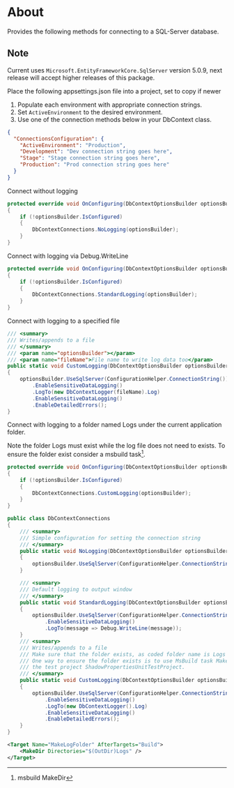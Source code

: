 ﻿# About

Provides the following methods for connecting to a SQL-Server database.

## Note

Current uses `Microsoft.EntityFrameworkCore.SqlServer` version 5.0.9, next release will accept higher releases of this package.

Place the following appsettings.json file into a project, set to copy if newer

1. Populate each environment with appropriate connection strings.
2. Set `ActiveEnvironment` to the desired environment.
3. Use one of the connection methods below in your DbContext class.

```json
{
  "ConnectionsConfiguration": {
    "ActiveEnvironment": "Production",
    "Development": "Dev connection string goes here",
    "Stage": "Stage connection string goes here",
    "Production": "Prod connection string goes here"
  }
}
```

Connect without logging

```csharp
protected override void OnConfiguring(DbContextOptionsBuilder optionsBuilder)
{
    if (!optionsBuilder.IsConfigured)
    {
        DbContextConnections.NoLogging(optionsBuilder);
    }
}
```

Connect with logging via Debug.WriteLine

```csharp
protected override void OnConfiguring(DbContextOptionsBuilder optionsBuilder)
{
    if (!optionsBuilder.IsConfigured)
    {
        DbContextConnections.StandardLogging(optionsBuilder);
    }
}
```

Connect with logging to a specified file

```csharp
/// <summary>
/// Writes/appends to a file
/// </summary>
/// <param name="optionsBuilder"></param>
/// <param name="fileName">File name to write log data too</param>
public static void CustomLogging(DbContextOptionsBuilder optionsBuilder, string fileName)
{
    optionsBuilder.UseSqlServer(ConfigurationHelper.ConnectionString())
        .EnableSensitiveDataLogging()
        .LogTo(new DbContextLogger(fileName).Log)
        .EnableSensitiveDataLogging()
        .EnableDetailedErrors();
}
```


Connect with logging to a folder named Logs under the current application folder.

Note the folder Logs must exist while the log file does not need to exists. To ensure the folder exist consider a msbuild task[^1].

```csharp
protected override void OnConfiguring(DbContextOptionsBuilder optionsBuilder)
{
    if (!optionsBuilder.IsConfigured)
    {
        DbContextConnections.CustomLogging(optionsBuilder);
    }
}
```


```csharp
public class DbContextConnections
{
    /// <summary>
    /// Simple configuration for setting the connection string
    /// </summary>
    public static void NoLogging(DbContextOptionsBuilder optionsBuilder)
    {
        optionsBuilder.UseSqlServer(ConfigurationHelper.ConnectionString());
    }

    /// <summary>
    /// Default logging to output window
    /// </summary>
    public static void StandardLogging(DbContextOptionsBuilder optionsBuilder)
    {
        optionsBuilder.UseSqlServer(ConfigurationHelper.ConnectionString())
            .EnableSensitiveDataLogging()
            .LogTo(message => Debug.WriteLine(message));
    }
    /// <summary>
    /// Writes/appends to a file
    /// Make sure that the folder exists, as coded folder name is Logs under the app folder.
    /// One way to ensure the folder exists is to use MsBuild task MakeDir as in
    /// the test project ShadowPropertiesUnitTestProject.
    /// </summary>
    public static void CustomLogging(DbContextOptionsBuilder optionsBuilder)
    {
        optionsBuilder.UseSqlServer(ConfigurationHelper.ConnectionString())
            .EnableSensitiveDataLogging()
            .LogTo(new DbContextLogger().Log)
            .EnableSensitiveDataLogging()
            .EnableDetailedErrors();
    }
}
``````

[^1]: msbuild MakeDir
```xml
<Target Name="MakeLogFolder" AfterTargets="Build">
	<MakeDir Directories="$(OutDir)Logs" />
</Target>
```